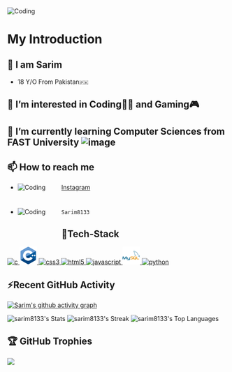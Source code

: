 <img align="center" alt="Coding" width="1000" height="300" src="https://user-images.githubusercontent.com/74038190/225813708-98b745f2-7d22-48cf-9150-083f1b00d6c9.gif">

# **My Introduction**

 ## 👋 I am **Sarim**

- 18 Y/O From Pakistan`🇵🇰`

 ## 👀 I’m interested in Coding👨‍💻 and Gaming🎮

 ## 🌱 I’m currently learning Computer Sciences from FAST University ![image](https://github.com/user-attachments/assets/5de29751-81dd-4933-b6fc-cfc093593fdf)

 ## 📫 How to reach me 
  - <a href="https://www.instagram.com/syedmuhammad_sarim/"> Instagram</a> <img align="left" alt="Coding" width="100" height="50" src="https://user-images.githubusercontent.com/74038190/235294013-a33e5c43-a01c-43f6-b44d-a406d8b4ab75.gif">
  #
  - `Sarim8133` <img align="left" alt="Coding" width="100" height="50" src="https://user-images.githubusercontent.com/74038190/235294015-47144047-25ab-417c-af1b-6746820a20ff.gif">
<h2 align="left"><g-emoji class="g-emoji" alias="rocket" fallback-src="https://github.githubassets.com/images/icons/emoji/unicode/1f680.png">🚀</g-emoji>Tech-Stack </h2>
 </a> <a href="https://www.cprogramming.com/" target="_blank" rel="noreferrer"> <img src="https://github.com/Anmol-Baranwal/Cool-GIFs-For-GitHub/assets/74038190/e0d299f2-767c-4c21-bd49-90f2a19f1a78" alt="c" width="40" height="40"/> </a> <a href="https://www.w3schools.com/cpp/" target="_blank" rel="noreferrer"> <img src="https://raw.githubusercontent.com/devicons/devicon/master/icons/cplusplus/cplusplus-original.svg" alt="cplusplus" width="40" height="40"/> </a> <a href="https://www.w3schools.com/css/" target="_blank" rel="noreferrer"> <img src="https://github.com/Anmol-Baranwal/Cool-GIFs-For-GitHub/assets/74038190/67f477ed-6624-42da-99f0-1a7b1a16eecb" alt="css3" width="40" height="40"/> <a href="https://www.w3.org/html/" target="_blank" rel="noreferrer"> <img src="https://github.com/Anmol-Baranwal/Cool-GIFs-For-GitHub/assets/74038190/29fd6286-4e7b-4d6c-818f-c4765d5e39a9" alt="html5" width="40" height="40"/> <a href="https://developer.mozilla.org/en-US/docs/Web/JavaScript" target="_blank" rel="noreferrer"> <img src="https://user-images.githubusercontent.com/74038190/212257454-16e3712e-945a-4ca2-b238-408ad0bf87e6.gif" alt="javascript" width="40" height="40"/>  <a href="https://www.mysql.com/" target="_blank" rel="noreferrer"> <img src="https://raw.githubusercontent.com/devicons/devicon/master/icons/mysql/mysql-original-wordmark.svg" alt="mysql" width="40" height="40"/> </a> <a href="https://www.python.org" target="_blank" rel="noreferrer"> <img src="https://user-images.githubusercontent.com/74038190/212257472-08e52665-c503-4bd9-aa20-f5a4dae769b5.gif" alt="python" width="40" height="40"/> </a> 

   ## ⚡Recent GitHub Activity
 [![Sarim's github activity graph](https://github-readme-activity-graph.vercel.app/graph?username=sarim8133&bg_color=18122B&color=6096B4&line=3A98B9&point=FCFFE7&area=true&hide_border=false)](https://github.com/ashutosh00710/github-readme-activity-graph)

![sarim8133's Stats](https://github-readme-stats.vercel.app/api?username=sarim8133&theme=react&show_icons=true&hide_border=true&count_private=true)
![sarim8133's Streak](https://github-readme-streak-stats.herokuapp.com/?user=sarim8133&theme=react&hide_border=true)
![sarim8133's Top Languages](https://github-readme-stats.vercel.app/api/top-langs/?username=sarim8133&theme=react&show_icons=true&hide_border=true&layout=compact)

## 🏆 GitHub Trophies
![](https://github-profile-trophy.vercel.app/?username=sarim8133&theme=radical&no-frame=false&no-bg=true&margin-w=4)
